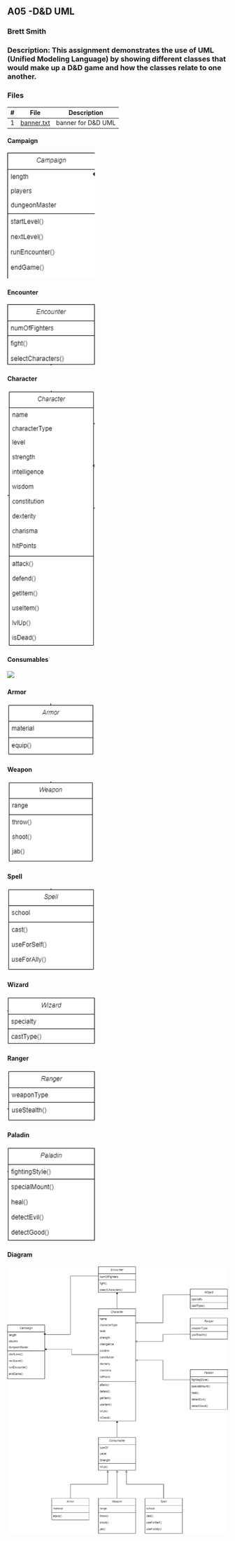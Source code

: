 ## A05 -D&D UML
### Brett Smith
### Description: This assignment demonstrates the use of UML (Unified Modeling Language) by showing different classes that would make up a D&D game and how the classes relate to one another.



### Files

|   #   | File            | Description                                        |
| :---: | --------------- | -------------------------------------------------- |
|   1   | [banner.txt]()         |banner for D&D UML|

#### Campaign

<img src="https://github.com/bsmith578/2143-OOP-Smith/blob/main/Assignments/A05/Images/Campaign.png" width="200">

#### Encounter

<img src="https://github.com/bsmith578/2143-OOP-Smith/blob/main/Assignments/A05/Images/Encounter.png" width="200">

#### Character

<img src="https://github.com/bsmith578/2143-OOP-Smith/blob/main/Assignments/A05/Images/Character.png" width="200">

#### Consumables

<img src="https://github.com/bsmith578/2143-OOP-Smith/blob/main/Assignments/A05/Images/Consumables.png" width="200">

#### Armor

<img src="https://github.com/bsmith578/2143-OOP-Smith/blob/main/Assignments/A05/Images/Armor.png" width="200">

#### Weapon

<img src="https://github.com/bsmith578/2143-OOP-Smith/blob/main/Assignments/A05/Images/Weapon.png" width="200">

#### Spell

<img src="https://github.com/bsmith578/2143-OOP-Smith/blob/main/Assignments/A05/Images/Spell.png" width="200">

#### Wizard

<img src="https://github.com/bsmith578/2143-OOP-Smith/blob/main/Assignments/A05/Images/Wizard.png" width="200">

#### Ranger

<img src="https://github.com/bsmith578/2143-OOP-Smith/blob/main/Assignments/A05/Images/Ranger.png" width="200">

#### Paladin

<img src="https://github.com/bsmith578/2143-OOP-Smith/blob/main/Assignments/A05/Images/Paladin.png" width="200">

#### Diagram

<img src="https://github.com/bsmith578/2143-OOP-Smith/blob/main/Assignments/A05/Images/D%26D.png" width="900">
